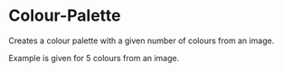 # Colour-Palette

Creates a colour palette with a given number of colours from an image.

Example is given for 5 colours from an image.
